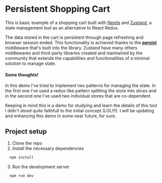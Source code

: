 # Persistent Shopping Cart

This is basic example of a shopping cart built with [Nextjs](https://nextjs.org/) and [Zustand](https://docs.pmnd.rs/zustand/getting-started/introduction), a state management tool as an alternative to React Redux.

The data stored in the cart is persistent through page refreshing and browser session ended. This functionality is achieved thanks to the [**persist**](https://docs.pmnd.rs/zustand/integrations/persisting-store-data) middleware that's built into the library. Zustand have many others middlewares and third-party libraries created and maintained by the community that extends the capabilities and functionalities of a minimal solution to manage state.

#### Some thoughts!

In this demo I've tried to implement two patterns for managing the state. In the first one I've used a redux-like pattern splitting the store into slices and in the second one I've used two individual stores that are co-dependent.

Keeping in mind this is a demo for studying and learn the details of this tool I didn't stood quite faithfull to the initial concept (LOL!!!). I will be updating and enhancing this demo in some near future, for sure.

## Project setup

1. Clone the repo
2. Install the necessary dependencies

```bash
  npm install
```

3. Run the development server

```bash
  npm run dev
```
